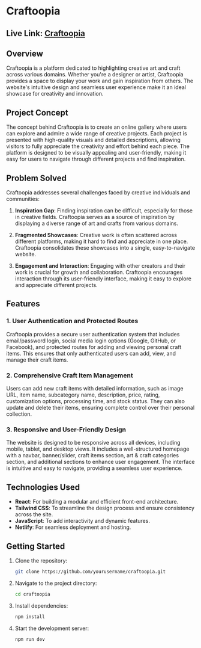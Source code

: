 # Craftoopia

## Live Link: [Craftoopia](https://craftoopia.netlify.app/) 

## Overview

Craftoopia is a platform dedicated to highlighting creative art and craft across various domains. Whether you're a designer or artist, Craftoopia provides a space to display your work and gain inspiration from others. The website's intuitive design and seamless user experience make it an ideal showcase for creativity and innovation.

## Project Concept

The concept behind Craftoopia is to create an online gallery where users can explore and admire a wide range of creative projects. Each project is presented with high-quality visuals and detailed descriptions, allowing visitors to fully appreciate the creativity and effort behind each piece. The platform is designed to be visually appealing and user-friendly, making it easy for users to navigate through different projects and find inspiration.

## Problem Solved

Craftoopia addresses several challenges faced by creative individuals and communities:
   
1. **Inspiration Gap**: Finding inspiration can be difficult, especially for those in creative fields. Craftoopia serves as a source of inspiration by displaying a diverse range of art and crafts from various domains.
   
2. **Fragmented Showcases**: Creative work is often scattered across different platforms, making it hard to find and appreciate in one place. Craftoopia consolidates these showcases into a single, easy-to-navigate website.
   
3. **Engagement and Interaction**: Engaging with other creators and their work is crucial for growth and collaboration. Craftoopia encourages interaction through its user-friendly interface, making it easy to explore and appreciate different projects.

## Features

### 1. User Authentication and Protected Routes
Craftoopia provides a secure user authentication system that includes email/password login, social media login options (Google, GitHub, or Facebook), and protected routes for adding and viewing personal craft items. This ensures that only authenticated users can add, view, and manage their craft items.

### 2. Comprehensive Craft Item Management
Users can add new craft items with detailed information, such as image URL, item name, subcategory name, description, price, rating, customization options, processing time, and stock status. They can also update and delete their items, ensuring complete control over their personal collection.

### 3. Responsive and User-Friendly Design
The website is designed to be responsive across all devices, including mobile, tablet, and desktop views. It includes a well-structured homepage with a navbar, banner/slider, craft items section, art & craft categories section, and additional sections to enhance user engagement. The interface is intuitive and easy to navigate, providing a seamless user experience.


## Technologies Used

- **React**: For building a modular and efficient front-end architecture.
- **Tailwind CSS**: To streamline the design process and ensure consistency across the site.
- **JavaScript**: To add interactivity and dynamic features.
- **Netlify**: For seamless deployment and hosting.

## Getting Started

1. Clone the repository:
   ```bash
   git clone https://github.com/yourusername/craftoopia.git
2. Navigate to the project directory:
   ```bash
   cd craftoopia
3. Install dependencies:
   ```bash
   npm install
4. Start the development server:
   ```bash
   npm run dev

